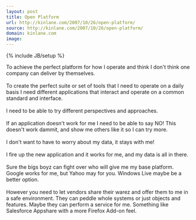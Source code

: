 ```yaml
---
layout: post
title: Open Platform
url: http://kinlane.com/2007/10/26/open-platform/
source: http://kinlane.com/2007/10/26/open-platform/
domain: kinlane.com
image: 
---
```

{% include JB/setup %}<p>To achieve the perfect platform for how I operate and think I don't think one company can deliver by themselves.<br /><br />To create the perfect suite or set of tools that I need to operate on a daily basis I need different applications that interact and operate on a common standard and interface.<br /><br />I need to be able to try different perspectives and approaches.<br /><br />If an application doesn't work for me I need to be able to say NO! This doesn't work dammit, and show me others like it so I can try more.<br /><br />I don't want to have to worry about my data, it stays with me!<br /><br />I fire up the new application and it works for me, and my data is all in there.<br /><br />Sure the bigs boyz can fight over who will give me my base platform. Google works for me, but Yahoo may for you. Windows Live maybe be a better option.<br /><br />However you need to let vendors share their warez and offer them to me in a safe environment. They can peddle whole systems or just objects and features. Maybe they can perform a service for me. Something like Salesforce Appshare with a more Firefox Add-on feel.</p>
